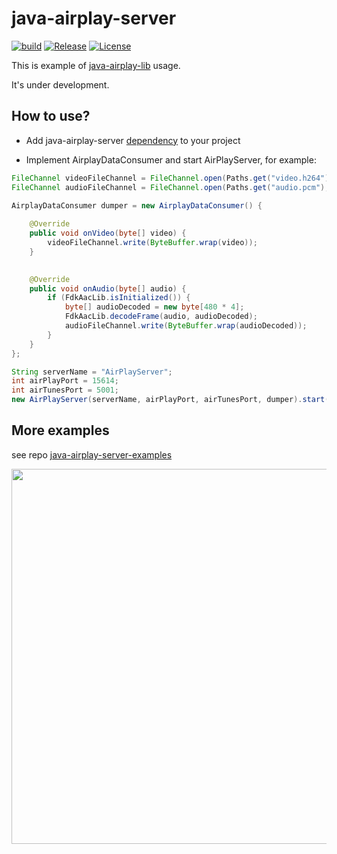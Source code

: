 # java-airplay-server

[![build](https://github.com/serezhka/java-airplay-server/actions/workflows/build.yaml/badge.svg)](https://github.com/serezhka/java-airplay-server/actions/workflows/build.yaml)
[![Release](https://jitpack.io/v/serezhka/java-airplay-server.svg)](https://jitpack.io/#serezhka/java-airplay-server)
[![License](https://img.shields.io/badge/license-MIT-blue.svg)](http://opensource.org/licenses/MIT)

This is example of [java-airplay-lib](https://github.com/serezhka/java-airplay-lib) usage.

It's under development.

## How to use?

* Add java-airplay-server [dependency](https://jitpack.io/#serezhka/java-airplay-server) to your project

* Implement AirplayDataConsumer and start AirPlayServer, for example:
```java
FileChannel videoFileChannel = FileChannel.open(Paths.get("video.h264"), StandardOpenOption.CREATE, StandardOpenOption.TRUNCATE_EXISTING, StandardOpenOption.WRITE);
FileChannel audioFileChannel = FileChannel.open(Paths.get("audio.pcm"), StandardOpenOption.CREATE, StandardOpenOption.TRUNCATE_EXISTING, StandardOpenOption.WRITE);

AirplayDataConsumer dumper = new AirplayDataConsumer() {
    
    @Override
    public void onVideo(byte[] video) {
        videoFileChannel.write(ByteBuffer.wrap(video));
    }

    
    @Override
    public void onAudio(byte[] audio) {
        if (FdkAacLib.isInitialized()) {
            byte[] audioDecoded = new byte[480 * 4];
            FdkAacLib.decodeFrame(audio, audioDecoded);
            audioFileChannel.write(ByteBuffer.wrap(audioDecoded));
        }
    }
};

String serverName = "AirPlayServer";
int airPlayPort = 15614;
int airTunesPort = 5001;
new AirPlayServer(serverName, airPlayPort, airTunesPort, dumper).start();
```

## More examples

see repo [java-airplay-server-examples](https://github.com/serezhka/java-airplay-server-examples)

<img src="https://github.com/serezhka/java-airplay-server-examples/blob/media/gstreamer_playback.gif" width="600">
